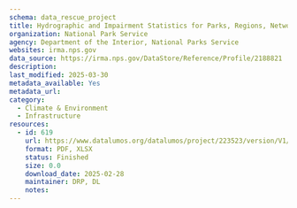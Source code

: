 ```yaml
---
schema: data_rescue_project 
title: Hydrographic and Impairment Statistics for Parks, Regions, Networks and NPS Wild and Scenic Rivers
organization: National Park Service
agency: Department of the Interior, National Parks Service
websites: irma.nps.gov
data_source: https://irma.nps.gov/DataStore/Reference/Profile/2188821
description: 
last_modified: 2025-03-30
metadata_available: Yes
metadata_url: 
category:
  - Climate & Environment 
  - Infrastructure 
resources:
  - id: 619
    url: https://www.datalumos.org/datalumos/project/223523/version/V1/view
    format: PDF, XLSX
    status: Finished
    size: 0.0
    download_date: 2025-02-28
    maintainer: DRP, DL
    notes: 
---
```

